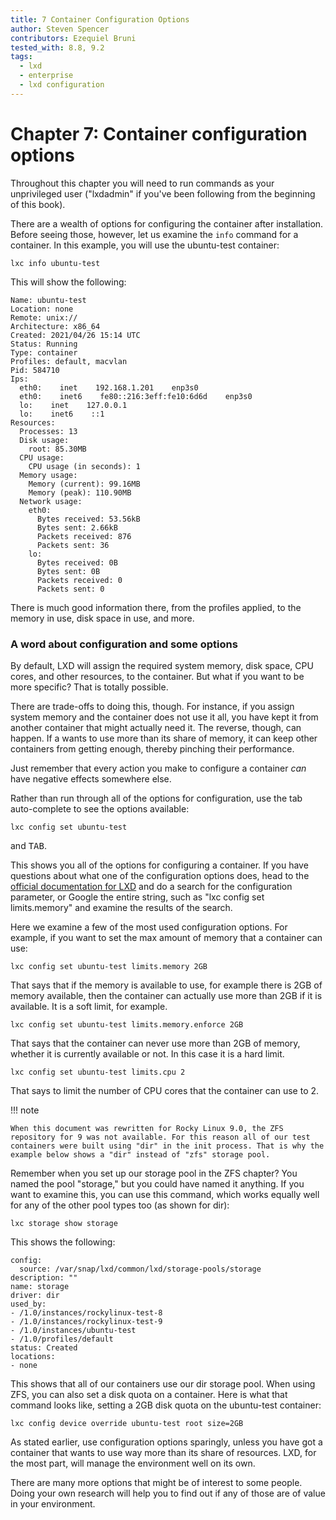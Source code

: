 ```yaml
---
title: 7 Container Configuration Options
author: Steven Spencer
contributors: Ezequiel Bruni
tested_with: 8.8, 9.2
tags:
  - lxd
  - enterprise
  - lxd configuration
---
```


# Chapter 7: Container configuration options

Throughout this chapter you will need to run commands as your unprivileged user ("lxdadmin" if you've been following from the beginning of this book).

There are a wealth of options for configuring the container after installation. Before seeing those, however, let us examine the `info` command for a container. In this example, you will use the ubuntu-test container:

```
lxc info ubuntu-test
```

This will show the following:

```
Name: ubuntu-test
Location: none
Remote: unix://
Architecture: x86_64
Created: 2021/04/26 15:14 UTC
Status: Running
Type: container
Profiles: default, macvlan
Pid: 584710
Ips:
  eth0:    inet    192.168.1.201    enp3s0
  eth0:    inet6    fe80::216:3eff:fe10:6d6d    enp3s0
  lo:    inet    127.0.0.1
  lo:    inet6    ::1
Resources:
  Processes: 13
  Disk usage:
    root: 85.30MB
  CPU usage:
    CPU usage (in seconds): 1
  Memory usage:
    Memory (current): 99.16MB
    Memory (peak): 110.90MB
  Network usage:
    eth0:
      Bytes received: 53.56kB
      Bytes sent: 2.66kB
      Packets received: 876
      Packets sent: 36
    lo:
      Bytes received: 0B
      Bytes sent: 0B
      Packets received: 0
      Packets sent: 0
```

There is much good information there, from the profiles applied, to the memory in use, disk space in use, and more.

### A word about configuration and some options

By default, LXD will assign the required system memory, disk space, CPU cores, and other resources, to the container. But what if you want to be more specific? That is totally possible.

There are trade-offs to doing this, though. For instance, if you assign system memory and the container does not use it all, you have kept it from another container that might actually need it. The reverse, though, can happen. If a wants to use more than its share of memory, it can keep other containers from getting enough, thereby pinching their performance.

Just remember that every action you make to configure a container _can_ have negative effects somewhere else.

Rather than run through all of the options for configuration, use the tab auto-complete to see the options available:

```
lxc config set ubuntu-test
```

and <kbd>TAB</kbd>.

This shows you all of the options for configuring a container. If you have questions about what one of the configuration options does, head to the [official documentation for LXD](https://linuxcontainers.org/lxd/docs/master/instances/) and do a search for the configuration parameter, or Google the entire string, such as "lxc config set limits.memory" and examine the results of the search.

Here we examine a few of the most used configuration options. For example, if you want to set the max amount of memory that a container can use:

```
lxc config set ubuntu-test limits.memory 2GB
```

That says that if the memory is available to use, for example there is 2GB of memory available, then the container can actually use more than 2GB if it is available. It is a soft limit, for example.

```
lxc config set ubuntu-test limits.memory.enforce 2GB
```

That says that the container can never use more than 2GB of memory, whether it is currently available or not. In this case it is a hard limit.

```
lxc config set ubuntu-test limits.cpu 2
```

That says to limit the number of CPU cores that the container can use to 2.

!!! note

    When this document was rewritten for Rocky Linux 9.0, the ZFS repository for 9 was not available. For this reason all of our test containers were built using "dir" in the init process. That is why the example below shows a "dir" instead of "zfs" storage pool.

Remember when you set up our storage pool in the ZFS chapter? You named the pool "storage," but you could have named it anything. If you want to examine this, you can use this command, which works equally well for any of the other pool types too (as shown for dir):

```
lxc storage show storage
```


This shows the following:

```
config:
  source: /var/snap/lxd/common/lxd/storage-pools/storage
description: ""
name: storage
driver: dir
used_by:
- /1.0/instances/rockylinux-test-8
- /1.0/instances/rockylinux-test-9
- /1.0/instances/ubuntu-test
- /1.0/profiles/default
status: Created
locations:
- none
```

This shows that all of our containers use our dir storage pool. When using ZFS, you can also set a disk quota on a container. Here is what that command looks like, setting a 2GB disk quota on the ubuntu-test container:

```
lxc config device override ubuntu-test root size=2GB
```

As stated earlier, use configuration options sparingly, unless you have got a container that wants to use way more than its share of resources. LXD, for the most part, will manage the environment well on its own.

There are many more options that might be of interest to some people. Doing your own research will help you to find out if any of those are of value in your environment.

